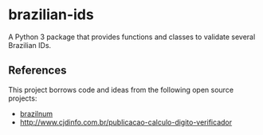 # brazilian-ids

A Python 3 package that provides functions and classes to validate several Brazilian IDs.


## References

This project borrows code and ideas from the following open source projects:

- [brazilnum](https://github.com/poliquin/brazilnum)
- http://www.cjdinfo.com.br/publicacao-calculo-digito-verificador